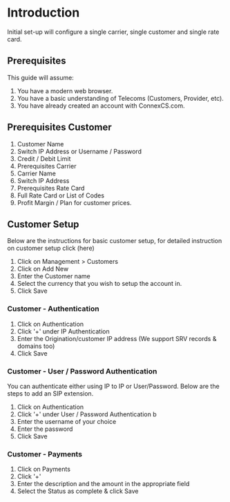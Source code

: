 # Introduction

Initial set-up will configure a single carrier, single customer and single rate card.

## Prerequisites

This guide will assume: 

1. You have a modern web browser. 
2. You have a basic understanding of Telecoms (Customers, Provider, etc). 
3. You have already created an account with ConnexCS.com.

## Prerequisites Customer

1. Customer Name
2. Switch IP Address or Username / Password
3. Credit / Debit Limit
4. Prerequisites Carrier
5. Carrier Name
6. Switch IP Address
7. Prerequisites Rate Card
8. Full Rate Card or List of Codes
9. Profit Margin / Plan for customer prices.

## Customer Setup

Below are the instructions for basic customer setup, for detailed instruction on customer setup click (here) 

1. Click on Management > Customers
2. Click on Add New
3. Enter the Customer name 
4. Select the currency that you wish to setup the account in.
5. Click Save

### Customer - Authentication

1. Click on Authentication
2. Click '+' under IP Authentication
3. Enter the Origination/customer IP address (We support SRV records & domains too)
4. Click Save

### Customer - User / Password Authentication

You can authenticate either using IP to IP or User/Password. Below are the steps to add an SIP extension.

1. Click on Authentication
2. Click '+' under User / Password Authentication b
3. Enter the username of your choice
4. Enter the password
5. Click Save

### Customer - Payments

1. Click on Payments
2. Click '+' 
3. Enter the description and the amount in the appropriate field 
4. Select the Status as complete & click Save



[customer-dashboard-new]: https://raw.githubusercontent.com/digipigeon/connexcs-user-docs/master/new-img/customer-dashboard-new.png "customer-dashboard-new"
[add-customer-new]: https://raw.githubusercontent.com/digipigeon/connexcs-user-docs/master/new-img/add-customer-new.png "add-customer-new"
[customer-save-new]: https://raw.githubusercontent.com/digipigeon/connexcs-user-docs/master/new-img/customer-save-new.png "customer-save-new"
[ip-auth-new]: https://raw.githubusercontent.com/digipigeon/connexcs-user-docs/master/new-img/ip-auth-new.png "ip-auth-new"
[ip-auth-2-new]: https://raw.githubusercontent.com/digipigeon/connexcs-user-docs/master/new-img/ip-auth-2-new.png "ip-auth-2-new"
[user-auth-1-new]: https://raw.githubusercontent.com/digipigeon/connexcs-user-docs/master/new-img/user-auth-1-new.png "user-auth-1-new"
[payment-2-new]: https://raw.githubusercontent.com/digipigeon/connexcs-user-docs/master/new-img/payment-2-new.png "ip-auth-new"
[payment-1-new]: https://raw.githubusercontent.com/digipigeon/connexcs-user-docs/master/new-img/payment-1-new.png "payment-1-new"

